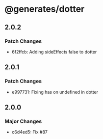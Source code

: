 # @generates/dotter

## 2.0.2

### Patch Changes

- 6f2ffcb: Adding sideEffects false to dotter

## 2.0.1

### Patch Changes

- e997731: Fixing has on undefined in dotter

## 2.0.0

### Major Changes

- c6d4ed5: Fix #87
